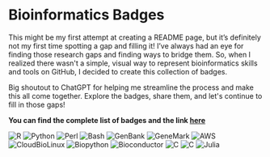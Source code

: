 # Bioinformatics Badges

This might be my first attempt at creating a README page, but it’s definitely not my first time spotting a gap and filling it! I’ve always had an eye for finding those research gaps and finding ways to bridge them. So, when I realized there wasn't a simple, visual way to represent bioinformatics skills and tools on GitHub, I decided to create this collection of badges.

Big shoutout to ChatGPT for helping me streamline the process and make this all come together. Explore the badges, share them, and let's continue to fill in those gaps!

**You can find the complete list of badges and the link [here](Badges.md)**

![R](https://img.shields.io/badge/R-%23276DC3?style=for-the-badge&logo=r)
![Python](https://img.shields.io/badge/Python-%233776AB?style=for-the-badge&logo=python&logoColor=white)
![Perl](https://img.shields.io/badge/perl-%2339457E?style=for-the-badge&logo=perl&logoColor=white)
![Bash](https://img.shields.io/badge/bash-beige?style=for-the-badge&logo=gnubash)
![GenBank](https://img.shields.io/badge/NCBI_GenBank-%23205493?style=for-the-badge)
![GeneMark](https://img.shields.io/badge/GeneMark-%2360B0A6?style=for-the-badge)
![AWS](https://img.shields.io/badge/AWS-%23232F3E?style=for-the-badge&logo=amazonwebservices)
![CloudBioLinux](https://img.shields.io/badge/CloudBioLinux-%23A52A2A?style=for-the-badge)
![Biopython](https://img.shields.io/badge/Biopython-%23FFD700?style=for-the-badge)
![Bioconductor](https://img.shields.io/badge/Bioconductor-%234DC6FF?style=for-the-badge)
![C](https://img.shields.io/badge/c-%23A8B9CC?style=for-the-badge&logo=c&logoColor=black)
![C](https://img.shields.io/badge/c%2B%2B-%2300599C?style=for-the-badge&logo=c%2B%2B&logoColor=white)
![Julia](https://img.shields.io/badge/julia-%239558B2?style=for-the-badge&logo=Julia&logoColor=white)
